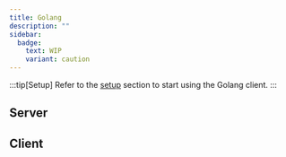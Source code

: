 ```yaml
---
title: Golang
description: ""
sidebar:
  badge:
    text: WIP
    variant: caution
---
```

:::tip[Setup]
Refer to the <a href="/start/#-golang">setup</a> section to start using the Golang client.
:::

## Server

## Client
